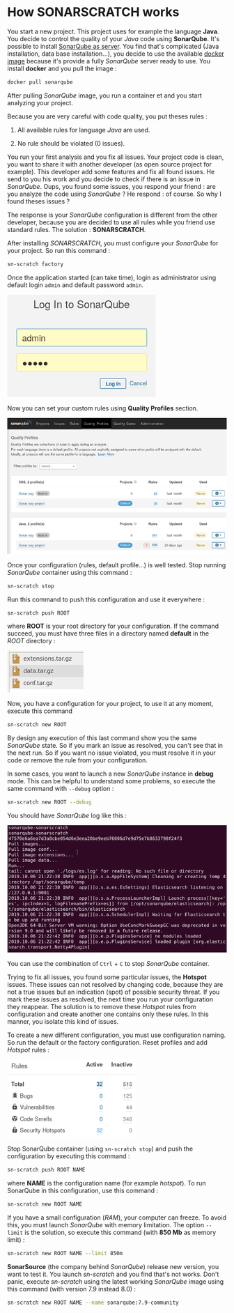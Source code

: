# How SONARSCRATCH works

You start a new project. This project uses for example the language **Java**.
You decide to control the quality of your *Java* code using **SonarQube**.
It's possible to install [SonarQube as server](https://docs.sonarqube.org/latest/setup/install-server).
You find that's complicated (Java installation, data base installation...), you decide to use the available [docker image](https://hub.docker.com/_/sonarqube) because it's provide a fully *SonarQube* server ready to use. You install **docker** and you pull the image :

````bash
docker pull sonarqube
````

After pulling *SonarQube* image, you run a container et and you start analyzing your project.

Because you are very careful with code quality, you put theses rules :

1. All available rules for language *Java* are used.

1. No rule should be violated (0 issues).

You run your first analysis and you fix all issues. Your project code is clean, you want to share
it with another developer (as open source project for example). This developer add some features
and fix all found issues. He send to you his work and you decide to check if there is an issue in
*SonarQube*. Oups, you found some issues, you respond your friend : are you analyze the code using
*SonarQube* ? He respond : of course. So why I found theses issues ?

The response is your *SonarQube* configuration is different from the other developer, because you are
decided to use all rules while you friend use standard rules. The solution : **SONARSCRATCH**.

After installing *SONARSCRATCH*, you must configure your *SonarQube* for your project.
So run this command :

````bash
sn-scratch factory
````

Once the application started (can take time), login as administrator using default login ``admin`` and default password ``admin``.

![Login](How-works/login.png)

Now you can set your custom rules using **Quality Profiles** section.

![Profiles](How-works/profiles.png)

Once your configuration (rules, default profile...) is well tested. Stop running *SonarQube* container using
this command :

````bash
sn-scratch stop
````

Run this command to push this configuration and use it everywhere :

````bash
sn-scratch push ROOT
````

where **ROOT** is your root directory for your configuration. If the command succeed,
you must have three files in a directory named **default** in the *ROOT* directory :

![Configuration](How-works/configuration.png)

Now, you have a configuration for your project, to use it at any moment, execute this command

````bash
sn-scratch new ROOT
````

By design any execution of this last command show you the same *SonarQube* state. So if you mark
an issue as resolved, you can't see that in the next run. So if you want no issue violated, you must
resolve it in your code or remove the rule from your configuration.

In some cases, you want to launch a new *SonarQube* instance in **debug** mode. This can be
helpful to understand some problems, so execute the same command with ``--debug`` option :

````bash
sn-scratch new ROOT --debug
````

You should have *SonarQube* log like this :

![Log](How-works/log.png)

You can use the combination of  ``Ctrl`` + ``C`` to stop *SonarQube* container.

Trying to fix all issues, you found some particular issues, the **Hotspot** issues. These issues
can not resolved by changing code, because they are not a true issues but an indication (spot)
of possible security threat. If you mark these issues as resolved, the next time you run your configuration
they reappear. The solution is to remove these *Hotspot* rules from configuration and create another one
contains only these rules. In this manner, you isolate this kind of issues.

To create a new different configuration, you must use configuration naming. So run the default or the factory configuration. Reset profiles and add *Hotspot* rules :

![Hotspot rules](How-works/hotspot-rules.png)

Stop SonarQube container (using ``sn-scratch stop``) and push the configuration by executing this command :

````bash
sn-scratch push ROOT NAME
````

where **NAME** is the configuration name (for example *hotspot*). To run SonarQube in this configuration, use this command :

````bash
sn-scratch new ROOT NAME
````

If you have a small configuration (*RAM*), your computer can freeze. To avoid this, you must launch *SonarQube* with memory limitation. The option ``--limit`` is the solution, so execute this command (with **850 Mb** as memory limit) :

````bash
sn-scratch new ROOT NAME --limit 850m
````

**SonarSource** (the company behind *SonarQube*) release new version, you want to test it.
You launch *sn-scratch* and you find that's not works. Don't panic, execute *sn-scratch* using the latest working *SonarQube* image using this command (with version 7.9 instead 8.0) :

````bash
sn-scratch new ROOT NAME --name sonarqube:7.9-community
````